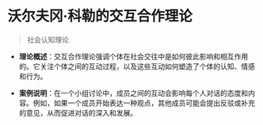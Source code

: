 # 沃尔夫冈·科勒的交互合作理论

> 社会认知理论

- **理论概述**：交互合作理论强调个体在社会交往中是如何彼此影响和相互作用的。它关注个体之间的互动过程，以及这些互动如何塑造了个体的认知、情感和行为。

- **案例说明**：在一个小组讨论中，成员之间的互动会影响每个人对话的态度和内容。例如，如果一个成员开始表达一种观点，其他成员可能会提出反驳或补充的意见，从而促进对话的深入和发展。
